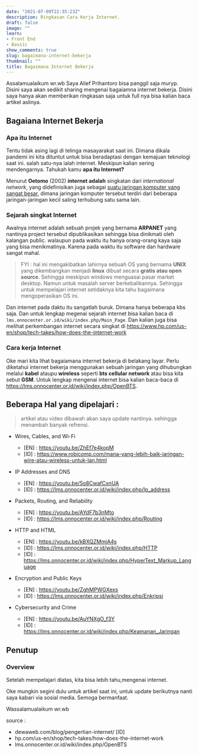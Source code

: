 ```yaml
---
date: "2021-07-09T22:35:23Z"
description: Ringkasan Cara Kerja Internet.
draft: false
image: ""
learn:
- Front End
- Bassic
show_comments: true
slug: bagaimana-internet-bekerja
thumbnail: ""
title: Bagaimana Internet Bekerja
---
```

Assalamualaikum wr.wb
Saya Alief Prihantoro bisa panggil saja muryp. Disini saya akan sedikit sharing mengenai bagaiamna internet bekerja. Disini saya hanya akan memberikan ringkasan saja untuk full nya bisa kalian baca artikel aslinya.

## Bagaiana Internet Bekerja

### Apa itu Internet

Tentu tidak asing lagi di telinga masayarakat saat ini. Dimana dikala pandemi ini kita dituntut untuk bisa beradaptasi dengan kemajuan teknologi saat ini. salah satu-nya ialah internet. Meskipun kalian sering mendengarnya. Tahukah kamu **apa itu Internet?**

Menurut **Oetomo** (2002) **internet adalah** singkatan dari *international network*, yang didefinisikan juga sebagai <u>suatu jaringan komputer yang sangat besar</u>, dimana jaringan komputer tersebut terdiri dari beberapa jaringan-jaringan kecil saling terhubung satu sama lain.

### Sejarah singkat Internet
Awalnya internet adalah sebuah projek yang bernama **ARPANET** yang nantinya project tersebut dipublikasikan sehingga bisa dinikmati oleh kalangan public. walaupun pada waktu itu hanya orang-orang kaya saja yang bisa menikmatinya. Karena pada waktu itu software dan hardware sangat mahal. 

> FYI : hal ini mengakibatkan lahirnya sebuah OS yang bernama **UNIX** yang dikembangkan menjadi **linux** dibuat secara **gratis atau open source**. Sehingga meskipun windows menguasai pasar market desktop. Namun untuk masalah server berkebalikannya. Sehingga untuk mempelajari internet setidaknya kita tahu bagaimana mengoperasikan OS ini.

Dan internet pada daktu itu sangatlah buruk. Dimana hanya beberapa kbs saja. Dan untuk lengkap megenai sejarah internet bisa kalian baca di  `lms.onnocenter.or.id/wiki/index.php/Main_Page`. Dan kalian juga bisa melihat perkembangan internet secara singkat di https://www.hp.com/us-en/shop/tech-takes/how-does-the-internet-work 

### Cara kerja Internet
Oke mari kita lihat bagaiamana internet bekerja di belakang layar. Perlu diketahui internet bekerja menggunakan sebuah jaringan yang dihubungkan melalui **kabel** ataupu **wireless** seperti **bts cellular network** atau bisa kita sebut **GSM**. Untuk lengkap mengenai internet bisa kalian baca-baca di https://lms.onnocenter.or.id/wiki/index.php/OpenBTS.

## Beberapa Hal yang dipelajari :

> artikel atau video dibawah akan saya update nantinya. sehingga menambah banyak refrensi.

- Wires, Cables, and Wi-Fi
  - [EN] : https://youtu.be/ZhEf7e4kopM
  - [ID] : https://www.robicomp.com/mana-yang-lebih-baik-jaringan-wire-atau-wireless-untuk-lan.html 

- IP Addresses and DNS
  - [EN] : https://youtu.be/5o8CwafCxnUA
  - [ID] : https://lms.onnocenter.or.id/wiki/index.php/Ip_address 

- Packets, Routing, and Reliability
  - [EN] : https://youtu.be/AYdF7b3nMto
  - [ID] : https://lms.onnocenter.or.id/wiki/index.php/Routing

- HTTP and HTML
  - [EN] : https://youtu.be/kBXQZMmiA4s 
  - [ID] : https://lms.onnocenter.or.id/wiki/index.php/HTTP 
  - [ID] : https://lms.onnocenter.or.id/wiki/index.php/HyperText_Markup_Language 

- Encryption and Public Keys
  - [EN] : https://youtu.be/ZghMPWGXexs 
  - [ID] : https://lms.onnocenter.or.id/wiki/index.php/Enkripsi 
- Cybersecurity and Crime 
  - [EN] : https://youtu.be/AuYNXgO_f3Y 
  - [ID] : https://lms.onnocenter.or.id/wiki/index.php/Keamanan_Jaringan 

## Penutup

### Overview
Setelah mempelajari diatas, kita bisa lebih tahu,mengenai internet. 

Oke mungkin segini dulu untuk artikel saat ini, untuk update berikutnya nanti saya kabari via sosial media. Semoga bermanfaat.

Wassalamualaikum wr.wb

source :
- dewaweb.com/blog/pengertian-internet/ [ID]
- hp.com/us-en/shop/tech-takes/how-does-the-internet-work
- lms.onnocenter.or.id/wiki/index.php/OpenBTS 
